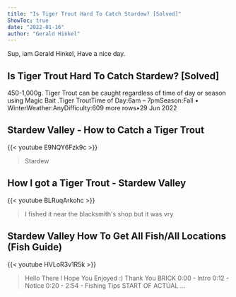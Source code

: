 ```yaml
---
title: "Is Tiger Trout Hard To Catch Stardew? [Solved]"
ShowToc: true 
date: "2022-01-16"
author: "Gerald Hinkel" 
---
```


Sup, iam Gerald Hinkel, Have a nice day.
## Is Tiger Trout Hard To Catch Stardew? [Solved]
450-1,000g. Tiger Trout can be caught regardless of time of day or season using Magic Bait
.Tiger TroutTime of Day:6am – 7pmSeason:Fall • WinterWeather:AnyDifficulty:609 more rows•29 Jun 2022

## Stardew Valley  - How to Catch a Tiger Trout
{{< youtube E9NQY6Fzk9c >}}
>Stardew

## How I got a Tiger Trout - Stardew Valley
{{< youtube BLRuqArkohc >}}
>I fished it near the blacksmith's shop but it was vry 

## Stardew Valley How To Get All Fish/All Locations (Fish Guide)
{{< youtube HVLoR3v1R5k >}}
>Hello There I Hope You Enjoyed :) Thank You BRICK 0:00 - Intro 0:12 - Notice 0:20 - 2:54 - Fishing Tips START OF ACTUAL ...

